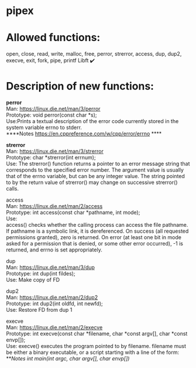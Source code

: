 # pipex

# Allowed functions:
open, close, read, write,
malloc, free, perror,
strerror, access, dup, dup2,
execve, exit, fork, pipe, printf
Libft ✔️

# Description of new functions:
**perror**  
Man: https://linux.die.net/man/3/perror  
Prototype: void perror(const char *s);  
Use:Prints a textual description of the error code currently stored in the system variable errno to stderr.  
****Notes https://en.cppreference.com/w/cpp/error/errno ****  
  
**strerror**  
Man: https://linux.die.net/man/3/strerror  
Prototype: char *strerror(int errnum);  
Use: The strerror() function returns a pointer to an error message string that corresponds to the specified error number. The argument value is usually that of the errno variable, but can be any integer value. The string pointed to by the return value of strerror() may change on successive strerror() calls.  

access  
Man: https://linux.die.net/man/2/access  
Prototype: int access(const char *pathname, int mode);  
Use:  
access() checks whether the calling process can access the file pathname. If pathname is a symbolic link, it is dereferenced.
On success (all requested permissions granted), zero is returned. On error (at least one bit in mode asked for a permission that is denied, or some other error occurred), -1 is returned, and errno is set appropriately.  
  
dup  
Man: https://linux.die.net/man/3/dup  
Prototype: int dup(int fildes);  
Use: Make copy of FD  
  
dup2  
Man: https://linux.die.net/man/2/dup2  
Prototype: int dup2(int oldfd, int newfd);  
Use: Restore FD from dup 1  
  
execve  
Man: https://linux.die.net/man/2/execve  
Prototype: int execve(const char *filename, char *const argv[], char *const envp[]);  
Use: execve() executes the program pointed to by filename. filename must be either a binary executable, or a script starting with a line of the form:
***Notes int main(int argc, char *argv[], char *envp[])***

